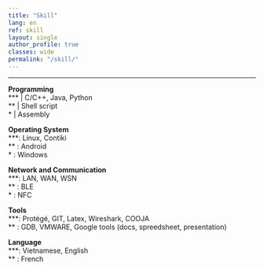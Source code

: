 ```yaml
---
title: "Skill"   
lang: en
ref: skill
layout: single
author_profile: true 
classes: wide
permalink: "/skill/"  
---
```

----
**Programming**  
\*\*\* | C/C++, Java, Python   
\*\* | Shell script  
\* | Assembly  

**Operating System**  
\*\*\*: Linux, Contiki      
\*\*  : Android      
\*    : Windows  

**Network and Communication**  
\*\*\*: LAN, WAN, WSN       
\*\*  : BLE          
\*    : NFC  

**Tools**  
\*\*\*: Protégé, GIT, Latex, Wireshark, COOJA         
\*\*  : GDB, VMWARE, Google tools (docs, spreedsheet, presentation)  

**Language**  
\*\*\*: Vietnamese, English  
\*\*  : French                 

